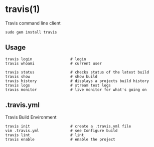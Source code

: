 
# travis(1)

Travis command line client

    sudo gem install travis

## Usage

    travis login                 # login
    travis whoami                # current user

    travis status                # checks status of the latest build
    travis show                  # show build
    travis history               # displays a projects build history
    travis logs                  # stream test logs
    travis monitor               # live monitor for what's going on

## .travis.yml

Travis Build Environment

    travis init                  # create a .travis.yml file
    vim .travis.yml              # see Configure build
    travis lint                  # lint
    travis enable                # enable the project
